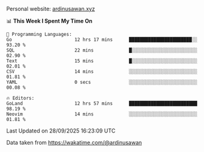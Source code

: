 Personal website: [ardinusawan.xyz](https://ardinusawan.xyz)

<!--START_SECTION:waka-->
📊 **This Week I Spent My Time On** 

```text
💬 Programming Languages: 
Go                       12 hrs 17 mins      ███████████████████████░░   93.20 % 
SQL                      22 mins             █░░░░░░░░░░░░░░░░░░░░░░░░   02.90 % 
Text                     15 mins             █░░░░░░░░░░░░░░░░░░░░░░░░   02.01 % 
CSV                      14 mins             ░░░░░░░░░░░░░░░░░░░░░░░░░   01.81 % 
YAML                     0 secs              ░░░░░░░░░░░░░░░░░░░░░░░░░   00.08 % 

🔥 Editors: 
GoLand                   12 hrs 57 mins      █████████████████████████   98.19 % 
Neovim                   14 mins             ░░░░░░░░░░░░░░░░░░░░░░░░░   01.81 % 
```


 Last Updated on 28/09/2025 16:23:09 UTC
<!--END_SECTION:waka-->
Data taken from https://wakatime.com/@ardinusawan

